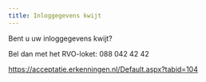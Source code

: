 ```yaml
---
title: Inloggegevens kwijt
---
```


Bent u uw inloggegevens kwijt?

Bel dan met het RVO-loket: 088 042 42 42

<redirect>https://acceptatie.erkenningen.nl/Default.aspx?tabid=104</redirect>
